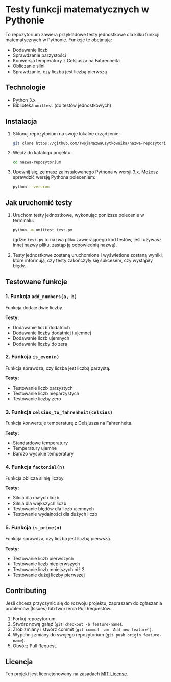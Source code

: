 
# Testy funkcji matematycznych w Pythonie

To repozytorium zawiera przykładowe testy jednostkowe dla kilku funkcji matematycznych w Pythonie. Funkcje te obejmują:
- Dodawanie liczb
- Sprawdzanie parzystości
- Konwersja temperatury z Celsjusza na Fahrenheita
- Obliczanie silni
- Sprawdzanie, czy liczba jest liczbą pierwszą

## Technologie

- Python 3.x
- Biblioteka `unittest` (do testów jednostkowych)

## Instalacja

1. Sklonuj repozytorium na swoje lokalne urządzenie:
   ```bash
   git clone https://github.com/TwojaNazwaUzytkownika/nazwa-repozytorium.git
   ```
2. Wejdź do katalogu projektu:
   ```bash
   cd nazwa-repozytorium
   ```

3. Upewnij się, że masz zainstalowanego Pythona w wersji 3.x. Możesz sprawdzić wersję Pythona poleceniem:
   ```bash
   python --version
   ```

## Jak uruchomić testy

1. Uruchom testy jednostkowe, wykonując poniższe polecenie w terminalu:
   ```bash
   python -m unittest test.py
   ```
   (gdzie `test.py` to nazwa pliku zawierającego kod testów, jeśli używasz innej nazwy pliku, zastąp ją odpowiednią nazwą).

2. Testy jednostkowe zostaną uruchomione i wyświetlone zostaną wyniki, które informują, czy testy zakończyły się sukcesem, czy wystąpiły błędy.

## Testowane funkcje

### 1. Funkcja `add_numbers(a, b)`
Funkcja dodaje dwie liczby.

**Testy:**
- Dodawanie liczb dodatnich
- Dodawanie liczby dodatniej i ujemnej
- Dodawanie liczb ujemnych
- Dodawanie liczby do zera

### 2. Funkcja `is_even(n)`
Funkcja sprawdza, czy liczba jest liczbą parzystą.

**Testy:**
- Testowanie liczb parzystych
- Testowanie liczb nieparzystych
- Testowanie liczby zero

### 3. Funkcja `celsius_to_fahrenheit(celsius)`
Funkcja konwertuje temperaturę z Celsjusza na Fahrenheita.

**Testy:**
- Standardowe temperatury
- Temperatury ujemne
- Bardzo wysokie temperatury

### 4. Funkcja `factorial(n)`
Funkcja oblicza silnię liczby.

**Testy:**
- Silnia dla małych liczb
- Silnia dla większych liczb
- Testowanie błędów dla liczb ujemnych
- Testowanie wydajności dla dużych liczb

### 5. Funkcja `is_prime(n)`
Funkcja sprawdza, czy liczba jest liczbą pierwszą.

**Testy:**
- Testowanie liczb pierwszych
- Testowanie liczb niepierwszych
- Testowanie liczb mniejszych niż 2
- Testowanie dużej liczby pierwszej

## Contributing

Jeśli chcesz przyczynić się do rozwoju projektu, zapraszam do zgłaszania problemów (Issues) lub tworzenia Pull Requestów.

1. Forkuj repozytorium.
2. Stwórz nową gałąź (`git checkout -b feature-name`).
3. Zrób zmiany i stwórz commit (`git commit -am 'Add new feature'`).
4. Wypchnij zmiany do swojego repozytorium (`git push origin feature-name`).
5. Otwórz Pull Request.

## Licencja

Ten projekt jest licencjonowany na zasadach [MIT License](LICENSE).
